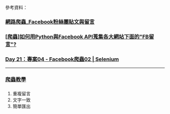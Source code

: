 參考資料：
### [網路爬蟲_Facebook粉絲團貼文與留言](https://tlyu0419.github.io/2019/05/01/Crawl-Facebook/)
### [[爬蟲]如何用Python與Facebook API蒐集各大網站下面的"FB留言"?](http://bhan0507.logdown.com/posts/1406669-python-facebook-api-comments)
### [Day 21：專案04 - Facebook爬蟲02 | Selenium](https://ithelp.ithome.com.tw/articles/10272370)

-----
### [爬蟲教學](https://gist.github.com/HaoHsiu-Huang/f4a68bec77c17e0e118a6a5cb4dffed1)

### 
1. 重複留言
2. 文字一致
3. 簡單匯出
